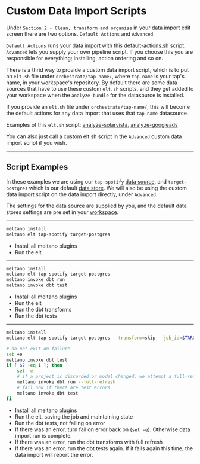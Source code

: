 # Custom Data Import Scripts

Under `Section 2 - Clean, transform and organise` in your [data import](https://www.matatika.com/docs/glossary#data-import) edit screen there are two options. `Default Actions` and `Advanced`.

`Default Actions` runs your data import with this [default-actions.sh]() script.
`Advanced` lets you supply your own pipeline script. If you choose this you are responsible for everything; installing, action ordering and so on.

There is a thrid way to provide a custom data import script, which is to put an `elt.sh` file under `orchestrate/tap-name/`, where `tap-name` is your tap's name, in your workspace's repository. By default there are some data sources that have to use these custom `elt.sh` scripts, and they get added to your workspace when the `analyze-bundle` for the datasource is installed.

If you provide an `elt.sh` file under `orchestrate/tap-name/`, this will become the default actions for any data import that uses that `tap-name` datasource.

Examples of this `elt.sh` script: [analyze-solarvista](https://github.com/Matatika/analyze-solarvista/blob/master/bundle/orchestrate/tap-solarvista/elt.sh), [analyze-googleads](https://github.com/Matatika/analyze-googleads/blob/master/bundle/orchestrate/tap-googleads/elt.sh)

You can also just call a custom elt.sh script in the `Advanced` custom data import script if you wish.

---

## Script Examples

In these examples we are using our `tap-spotify` [data source](https://www.matatika.com/docs/glossary#data-store), and `target-postgres` which is our default [data store](https://www.matatika.com/docs/glossary#data-source). We will also be using the custom data import script on the data import directly, under `Advanced`.

The settings for the data source are supplied by you, and the default data stores settings are pre set in your [workspace](https://www.matatika.com/docs/glossary#workspace).

---

```bash
meltano install
meltano elt tap-spotify target-postgres
```

- Install all meltano plugins
- Run the elt

---


```bash
meltano install
meltano elt tap-spotify target-postgres
meltano invoke dbt run
meltano invoke dbt test
```

- Install all meltano plugins
- Run the elt
- Run the dbt transforms
- Run the dbt tests

---

```bash
meltano install
meltano elt tap-spotify target-postgres --transform=skip --job_id=$TARGET_POSTGRES_SCHEMA

# do not exit on failure
set +e
meltano invoke dbt test
if [ $? -eq 1 ]; then
    set -e
    # if a project is discarded or model changed, we attempt a full-refresh
    meltano invoke dbt run --full-refresh
    # fail now if there are test errors
    meltano invoke dbt test
fi
```

- Install all meltano plugins
- Run the elt, saving the job and maintaining state
- Run the dbt tests, not failing on error
- If there was an error, turn fail on error back on (`set -e`). Otherwise data import run is complete.
- If there was an error, run the dbt transforms with full refresh
- If there was an error, run the dbt tests again. If it fails again this time, the data import will report the error.
